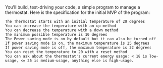 You'll build, test-driving your code, a simple program to manage a thermostat. Here is the specification for the initial MVP of the program:

    The Thermostat starts with an initial temperature of 20 degrees
    You can increase the temperature with an up method
    You can decrease the temperature with a down method
    The minimum possible temperature is 10 degrees
    The Power saving mode is on by default but it can also be turned off
    If power saving mode is on, the maximum temperature is 25 degrees
    If power saving mode is off, the maximum temperature is 32 degrees
    You can reset the temperature to 20 with a reset method
    You can ask about the thermostat's current energy usage: < 18 is low-usage, <= 25 is medium-usage, anything else is high-usage.
